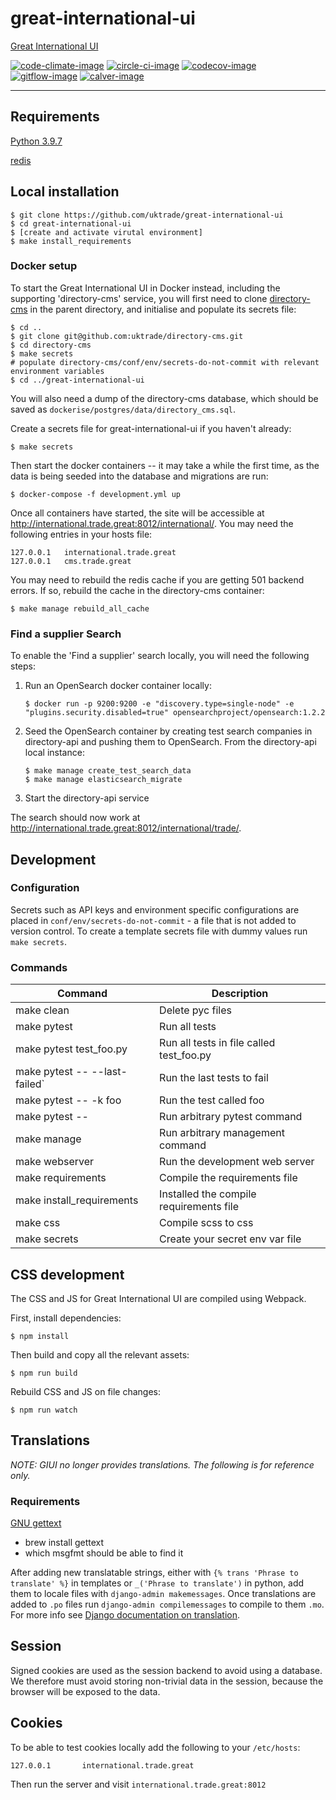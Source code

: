 # great-international-ui

[Great International UI](https://www.directory.exportingisgreat.gov.uk/)

[![code-climate-image]][code-climate]
[![circle-ci-image]][circle-ci]
[![codecov-image]][codecov]
[![gitflow-image]][gitflow]
[![calver-image]][calver]

---

## Requirements

[Python 3.9.7](https://www.python.org/downloads/release/)

[redis](https://redis.io/)

## Local installation

    $ git clone https://github.com/uktrade/great-international-ui
    $ cd great-international-ui
    $ [create and activate virutal environment]
    $ make install_requirements

### Docker setup

To start the Great International UI in Docker instead, including the supporting 'directory-cms' service, you will first
need to clone [directory-cms](https://github.com/uktrade/directory-cms) in the parent directory, and initialise and
populate its secrets file:

```shell
$ cd ..
$ git clone git@github.com:uktrade/directory-cms.git
$ cd directory-cms
$ make secrets
# populate directory-cms/conf/env/secrets-do-not-commit with relevant environment variables
$ cd ../great-international-ui
```

You will also need a dump of the directory-cms database, which should be saved
as `dockerise/postgres/data/directory_cms.sql`.

Create a secrets file for great-international-ui if you haven't already:

```shell
$ make secrets
```

Then start the docker containers -- it may take a while the first time, as the data is being seeded into the database
and migrations are run:

```shell
$ docker-compose -f development.yml up
```

Once all containers have started, the site will be accessible at <http://international.trade.great:8012/international/>.
You may need the following entries in your hosts file:

```
127.0.0.1   international.trade.great
127.0.0.1   cms.trade.great
```

You may need to rebuild the redis cache if you are getting 501 backend errors. If so, rebuild the cache in the
directory-cms container:

```shell
$ make manage rebuild_all_cache
```

### Find a supplier Search

To enable the 'Find a supplier' search locally, you will need the following steps:

1. Run an OpenSearch docker container locally:
    ```shell
    $ docker run -p 9200:9200 -e "discovery.type=single-node" -e "plugins.security.disabled=true" opensearchproject/opensearch:1.2.2
    ```
2. Seed the OpenSearch container by creating test search companies in directory-api and pushing them to OpenSearch. From the directory-api local instance:
    ```shell
    $ make manage create_test_search_data
    $ make manage elasticsearch_migrate
    ```
3. Start the directory-api service

The search should now work at <http://international.trade.great:8012/international/trade/>.

## Development

### Configuration

Secrets such as API keys and environment specific configurations are placed in `conf/env/secrets-do-not-commit` - a file
that is not added to version control. To create a template secrets file with dummy values run `make secrets`.

### Commands

| Command                       | Description                              |
|-------------------------------|------------------------------------------|
| make clean                    | Delete pyc files                         |
| make pytest                   | Run all tests                            |
| make pytest test_foo.py       | Run all tests in file called test_foo.py |
| make pytest -- --last-failed` | Run the last tests to fail               |
| make pytest -- -k foo         | Run the test called foo                  |
| make pytest -- <foo>          | Run arbitrary pytest command             |
| make manage <foo>             | Run arbitrary management command         |
| make webserver                | Run the development web server           |
| make requirements             | Compile the requirements file            |
| make install_requirements     | Installed the compile requirements file  |
| make css                      | Compile scss to css                      |
| make secrets                  | Create your secret env var file          |

## CSS development

The CSS and JS for Great International UI are compiled using Webpack.

First, install dependencies:

```shell
$ npm install
```

Then build and copy all the relevant assets:

```shell
$ npm run build
```

Rebuild CSS and JS on file changes:

```shell
$ npm run watch
```

## Translations

*NOTE: GIUI no longer provides translations. The following is for reference only.*

### Requirements

[GNU gettext](https://www.gnu.org/software/gettext/)

- brew install gettext
- which msgfmt should be able to find it

After adding new translatable strings, either with `{% trans 'Phrase to translate' %}` in templates
or `_('Phrase to translate')` in python, add them to locale files with `django-admin makemessages`. Once translations
are added to `.po` files run `django-admin compilemessages` to compile to them `.mo`. For more info
see [Django documentation on translation](https://docs.djangoproject.com/en/2.2/topics/i18n/translation/).

## Session

Signed cookies are used as the session backend to avoid using a database. We therefore must avoid storing non-trivial
data in the session, because the browser will be exposed to the data.

## Cookies

To be able to test cookies locally add the following to your `/etc/hosts`:

```
127.0.0.1       international.trade.great
```

Then run the server and visit `international.trade.great:8012`


[code-climate-image]: https://codeclimate.com/github/uktrade/great-international-ui/badges/issue_count.svg

[code-climate]: https://codeclimate.com/github/uktrade/great-international-ui

[circle-ci-image]: https://circleci.com/gh/uktrade/great-international-ui/tree/develop.svg?style=shield

[circle-ci]: https://circleci.com/gh/uktrade/great-international/tree/develop

[codecov-image]: https://codecov.io/gh/uktrade/great-international-ui/branch/develop/graph/badge.svg

[codecov]: https://codecov.io/gh/uktrade/great-international-ui

[gitflow-image]: https://img.shields.io/badge/Branching%20strategy-gitflow-5FBB1C.svg

[gitflow]: https://www.atlassian.com/git/tutorials/comparing-workflows/gitflow-workflow

[calver-image]: https://img.shields.io/badge/Versioning%20strategy-CalVer-5FBB1C.svg

[calver]: https://calver.org

